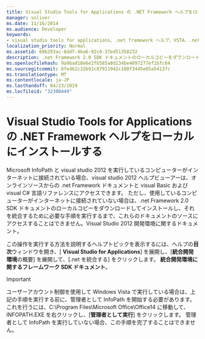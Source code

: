 ```yaml
---
title: Visual Studio Tools for Applications の .NET Framework ヘルプをローカルにインストールする
manager: soliver
ms.date: 11/16/2014
ms.audience: Developer
keywords:
- visual studio tools for applications、.net framework ヘルプ、VSTA、.net framework ヘルプのインストール、.net framework ヘルプのインストール、infopath 2007、.net framework ヘルプのインストール
localization_priority: Normal
ms.assetid: 69b293ac-8ddf-4ba6-92c8-37ed51358232
description: .net Framework 2.0 SDK ドキュメントのローカルコピーをダウンロードしてインストールし、そのドキュメントを Visual Studio 2012 開発環境に統合するために必要な手順を実行します。
ms.openlocfilehash: 9a9bad10e6e2fb585a8d134be4097277ef1bfc64
ms.sourcegitcommit: 8fe462c32b91c87911942c188f3445e85a54137c
ms.translationtype: MT
ms.contentlocale: ja-JP
ms.lasthandoff: 04/23/2019
ms.locfileid: "32300449"
---
```

# <a name="install-local-net-framework-help-for-visual-studio-tools-for-applications"></a>Visual Studio Tools for Applications の .NET Framework ヘルプをローカルにインストールする

Microsoft InfoPath と visual studio 2012 を実行しているコンピューターがインターネットに接続されている場合、visual studio 2012 ヘルプビューアーは、オンラインソースからの .net Framework ドキュメントと visual Basic および visual C# 言語リファレンスにアクセスできます。 ただし、使用しているコンピューターがインターネットに接続されていない場合は、.net Framework 2.0 SDK ドキュメントのローカルコピーをダウンロードしてインストールし、それを統合するために必要な手順を実行するまで、これらのドキュメントのソースにアクセスすることはできません。Visual Studio 2012 開発環境に関するドキュメント。
  
この操作を実行する方法を説明するヘルプトピックを表示するには、ヘルプの**目次**ウィンドウを開き、[ **Visual Studio for Applications**] を展開し、[**統合開発環境**の概要] を展開して、[.net を統合する] をクリックします。 **統合開発環境に関するフレームワーク SDK ドキュメント**。
  
> [!IMPORTANT]
> ユーザーアカウント制御を使用して Windows Vista で実行している場合は、上記の手順を実行する前に、管理者として InfoPath を開始する必要があります。 これを行うには、C:\Program Files\Microsoft Office\Office14 に移動して、INFOPATH.EXE を右クリックし、[**管理者として実行**] をクリックします。 管理者として InfoPath を実行していない場合、この手順を完了することはできません。 
  


